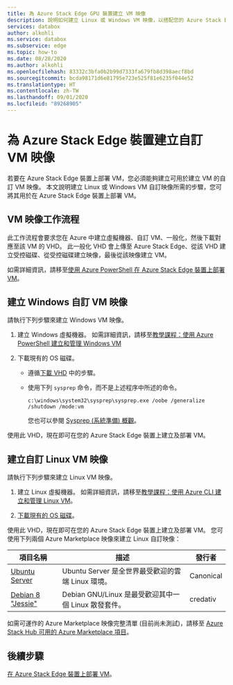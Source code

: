 ```yaml
---
title: 為 Azure Stack Edge GPU 裝置建立 VM 映像
description: 說明如何建立 Linux 或 Windows VM 映像，以搭配您的 Azure Stack Edge GPU 裝置使用。
services: databox
author: alkohli
ms.service: databox
ms.subservice: edge
ms.topic: how-to
ms.date: 08/28/2020
ms.author: alkohli
ms.openlocfilehash: 83332c3bfa0b2b99d7333fa679fb8d398aecf8bd
ms.sourcegitcommit: bcda98171d6e81795e723e525f81e6235f044e52
ms.translationtype: HT
ms.contentlocale: zh-TW
ms.lasthandoff: 09/01/2020
ms.locfileid: "89268905"
---
```

# <a name="create-custom-vm-images-for-your-azure-stack-edge-device"></a>為 Azure Stack Edge 裝置建立自訂 VM 映像

<!--[!INCLUDE [applies-to-skus](../../includes/azure-stack-edge-applies-to-all-sku.md)]-->

若要在 Azure Stack Edge 裝置上部署 VM，您必須能夠建立可用於建立 VM 的自訂 VM 映像。 本文說明建立 Linux 或 Windows VM 自訂映像所需的步驟，您可將其用於在 Azure Stack Edge 裝置上部署 VM。

## <a name="vm-image-workflow"></a>VM 映像工作流程

此工作流程會要求您在 Azure 中建立虛擬機器、自訂 VM、一般化，然後下載對應至該 VM 的 VHD。 此一般化 VHD 會上傳至 Azure Stack Edge、從該 VHD 建立受控磁碟、從受控磁碟建立映像，最後從該映像建立 VM。   

如需詳細資訊，請移至[使用 Azure PowerShell 在 Azure Stack Edge 裝置上部署 VM](azure-stack-edge-j-series-deploy-virtual-machine-powershell.md)。


## <a name="create-a-windows-custom-vm-image"></a>建立 Windows 自訂 VM 映像

請執行下列步驟來建立 Windows VM 映像。

1. 建立 Windows 虛擬機器。 如需詳細資訊，請移至[教學課程：使用 Azure PowerShell 建立和管理 Windows VM](../virtual-machines/windows/tutorial-manage-vm.md)

2. 下載現有的 OS 磁碟。

    - 遵循[下載 VHD](../virtual-machines/windows/download-vhd.md) 中的步驟。

    - 使用下列 `sysprep` 命令，而不是上述程序中所述的命令。
    
        `c:\windows\system32\sysprep\sysprep.exe /oobe /generalize /shutdown /mode:vm`
   
       您也可以參閱 [Sysprep (系統準備) 概觀](https://docs.microsoft.com/windows-hardware/manufacture/desktop/sysprep--system-preparation--overview)。

使用此 VHD，現在即可在您的 Azure Stack Edge 裝置上建立及部署 VM。

## <a name="create-a-linux-custom-vm-image"></a>建立自訂 Linux VM 映像

請執行下列步驟來建立 Linux VM 映像。

1. 建立 Linux 虛擬機器。 如需詳細資訊，請移至[教學課程：使用 Azure CLI 建立和管理 Linux VM](../virtual-machines/linux/tutorial-manage-vm.md)。

2. [下載現有的 OS 磁碟](../virtual-machines/linux/download-vhd.md)。

使用此 VHD，現在即可在您的 Azure Stack Edge 裝置上建立及部署 VM。 您可使用下列兩個 Azure Marketplace 映像來建立 Linux 自訂映像：

|項目名稱  |描述  |發行者  |
|---------|---------|---------|
|[Ubuntu Server](https://azuremarketplace.microsoft.com/marketplace/apps/canonical.ubuntuserver) |Ubuntu Server 是全世界最受歡迎的雲端 Linux 環境。|Canonical|
|[Debian 8 "Jessie"](https://azuremarketplace.microsoft.com/marketplace/apps/credativ.debian) |Debian GNU/Linux 是最受歡迎其中一個 Linux 散發套件。     |credativ|

如需可運作的 Azure Marketplace 映像完整清單 (目前尚未測試)，請移至 [Azure Stack Hub 可用的 Azure Marketplace 項目](https://docs.microsoft.com/azure-stack/operator/azure-stack-marketplace-azure-items?view=azs-1910)。


## <a name="next-steps"></a>後續步驟

[在 Azure Stack Edge 裝置上部署 VM](azure-stack-edge-j-series-deploy-virtual-machine-powershell.md)。
